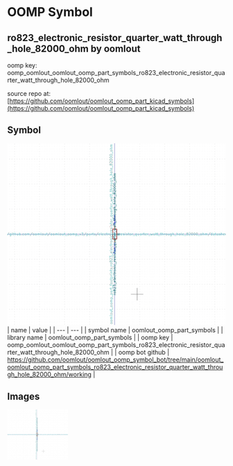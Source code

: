 # OOMP Symbol  
## ro823_electronic_resistor_quarter_watt_through_hole_82000_ohm  by oomlout  
  
oomp key: oomp_oomlout_oomlout_oomp_part_symbols_ro823_electronic_resistor_quarter_watt_through_hole_82000_ohm  
  
source repo at: [https://github.com/oomlout/oomlout_oomp_part_kicad_symbols](https://github.com/oomlout/oomlout_oomp_part_kicad_symbols)  
## Symbol  
  
[![working.png](working_600.png)](working.png)  
| name | value | 
| --- | --- | 
| symbol name | oomlout_oomp_part_symbols | 
| library name | oomlout_oomp_part_symbols | 
| oomp key | oomp_oomlout_oomlout_oomp_part_symbols_ro823_electronic_resistor_quarter_watt_through_hole_82000_ohm | 
| oomp bot github | https://github.com/oomlout/oomlout_oomp_symbol_bot/tree/main/oomlout_oomlout_oomp_part_symbols_ro823_electronic_resistor_quarter_watt_through_hole_82000_ohm/working | 
## Images  
  
[![working.png](working_140.png)](working.png)  

